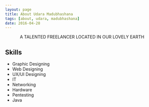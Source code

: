 ```yaml
---
layout: page
title: About Udara Madubhashana
tags: [about, udara, madubhashana]
date: 2016-04-28
---
```

    
<center>A TALENTED FREELANCER LOCATED IN OUR LOVELY EARTH</center>

## Skills
* Graphic Designing
* Web Designing
* UX/UI Designing
* IT
* Networking
* Hardware
* Pentesting
* Java
